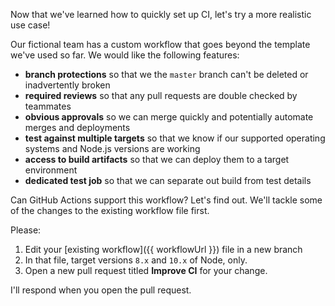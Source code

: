 Now that we've learned how to quickly set up CI, let's try a more realistic use case!

Our fictional team has a custom workflow that goes beyond the template we've used so far. We would like the following features:
- **branch protections** so that we the `master` branch can't be deleted or inadvertently broken
- **required reviews** so that any pull requests are double checked by teammates
- **obvious approvals** so we can merge quickly and potentially automate merges and deployments
- **test against multiple targets** so that we know if our supported operating systems and Node.js versions are working
- **access to build artifacts** so that we can deploy them to a target environment
- **dedicated test job** so that we can separate out build from test details

Can GitHub Actions support this workflow? Let's find out. We'll tackle some of the changes to the existing workflow file first. 

Please:
1. Edit your [existing workflow]({{ workflowUrl }}) file in a new branch
1. In that file, target versions `8.x` and `10.x` of Node, only.
1. Open a new pull request titled **Improve CI** for your change.

I'll respond when you open the pull request.